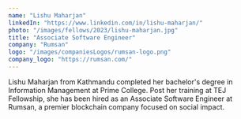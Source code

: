 ```yaml
---
name: "Lishu Maharjan"
linkedIn: "https://www.linkedin.com/in/lishu-maharjan/"
photo: "/images/fellows/2023/lishu-maharjan.jpg"
title: "Associate Software Engineer"
company: "Rumsan"
logo: "/images/companiesLogos/rumsan-logo.png"
company_logo: "https://rumsan.com/"
---
```


Lishu Maharjan from Kathmandu completed her bachelor's degree in Information Management at Prime College. Post her training at TEJ Fellowship, she has been hired as an Associate Software Engineer at Rumsan, a premier blockchain company focused on social impact.
